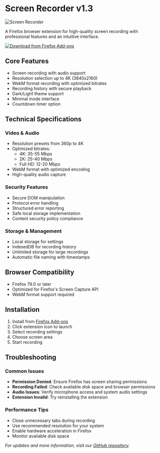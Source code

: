 # Screen Recorder v1.3

![Screen Recorder](https://github.com/user-attachments/assets/7c444f55-feda-48d5-94cd-f9de4047d8c0)

A Firefox browser extension for high-quality screen recording with professional features and an intuitive interface.

[![Download from Firefox Add-ons](https://img.shields.io/badge/Firefox-Download-orange?logo=firefox)](https://addons.mozilla.org/en-US/firefox/addon/screen-recorder-pro/)

## Core Features
- Screen recording with audio support
- Resolution selection up to 4K (3840x2160)
- WebM format recording with optimized bitrates
- Recording history with secure playback
- Dark/Light theme support
- Minimal mode interface
- Countdown timer option

## Technical Specifications

### Video & Audio
- Resolution presets from 360p to 4K
- Optimized bitrates:
  - 4K: 35-55 Mbps
  - 2K: 25-40 Mbps
  - Full HD: 12-20 Mbps
- WebM format with optimized encoding
- High-quality audio capture

### Security Features
- Secure DOM manipulation
- Protocol error handling
- Structured error reporting
- Safe local storage implementation
- Content security policy compliance

### Storage & Management
- Local storage for settings
- IndexedDB for recording history
- Unlimited storage for large recordings
- Automatic file naming with timestamps

## Browser Compatibility
- Firefox 79.0 or later
- Optimized for Firefox's Screen Capture API
- WebM format support required

## Installation
1. Install from [Firefox Add-ons](https://addons.mozilla.org/en-US/firefox/addon/screen-recorder-pro/)
2. Click extension icon to launch
3. Select recording settings
4. Choose screen area
5. Start recording

## Troubleshooting

### Common Issues
- **Permission Denied**: Ensure Firefox has screen sharing permissions
- **Recording Failed**: Check available disk space and browser permissions
- **Audio Issues**: Verify microphone access and system audio settings
- **Extension Invalid**: Try reinstalling the extension

### Performance Tips
- Close unnecessary tabs during recording
- Use recommended resolution for your system
- Enable hardware acceleration in Firefox
- Monitor available disk space

_For updates and more information, visit our [GitHub repository](https://github.com/ali00209/Screen-Recoder-)._
